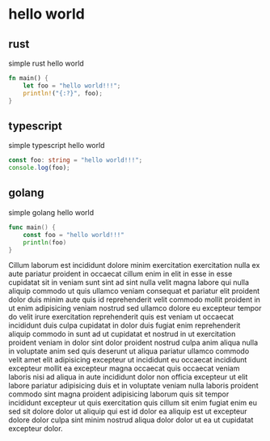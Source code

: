 ---
---

# hello world

## rust

simple rust hello world

```rs
fn main() {
	let foo = "hello world!!!";
	println!("{:?}", foo);
}
```

## typescript

simple typescript hello world

```ts
const foo: string = "hello world!!!";
console.log(foo);
```

## golang

simple golang hello world

```go
func main() {
	const foo = "hello world!!!"
	println(foo)
}
```

Cillum laborum est incididunt dolore minim exercitation exercitation nulla ex aute pariatur proident in occaecat cillum enim in elit in esse in esse cupidatat sit in veniam sunt sint ad sint nulla velit magna labore qui nulla aliquip commodo ut quis ullamco veniam consequat et pariatur elit proident dolor duis minim aute quis id reprehenderit velit commodo mollit proident in ut enim adipisicing veniam nostrud sed ullamco dolore eu excepteur tempor do velit irure exercitation reprehenderit quis est veniam ut occaecat incididunt duis culpa cupidatat in dolor duis fugiat enim reprehenderit aliquip commodo in sunt ad ut cupidatat et nostrud in ut exercitation proident veniam in dolor sint dolor proident nostrud culpa anim aliqua nulla in voluptate anim sed quis deserunt ut aliqua pariatur ullamco commodo velit amet elit adipisicing excepteur ut incididunt eu occaecat incididunt excepteur mollit ea excepteur magna occaecat quis occaecat veniam laboris nisi ad aliqua in aute incididunt dolor non officia excepteur ut elit labore pariatur adipisicing duis et in voluptate veniam nulla laboris proident commodo sint magna proident adipisicing laborum quis sit tempor incididunt excepteur ut quis exercitation quis cillum sit enim fugiat enim eu sed sit dolore dolor ut aliquip qui est id dolor ea aliquip est ut excepteur dolore dolor culpa sint minim nostrud aliqua dolor dolor ut ea ut cupidatat excepteur dolor.
